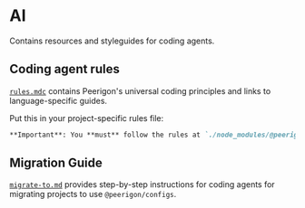 # AI

Contains resources and styleguides for coding agents.

## Coding agent rules

[`rules.mdc`](./rules.mdc) contains Peerigon's universal coding principles and links to language-specific guides.

Put this in your project-specific rules file:

```md
**Important**: You **must** follow the rules at `./node_modules/@peerigon/configs/ai/rules.mdc` and its language-specific rules referenced in that file.
```

## Migration Guide

[`migrate-to.md`](./migrate-to.md) provides step-by-step instructions for coding agents for migrating projects to use `@peerigon/configs`.
